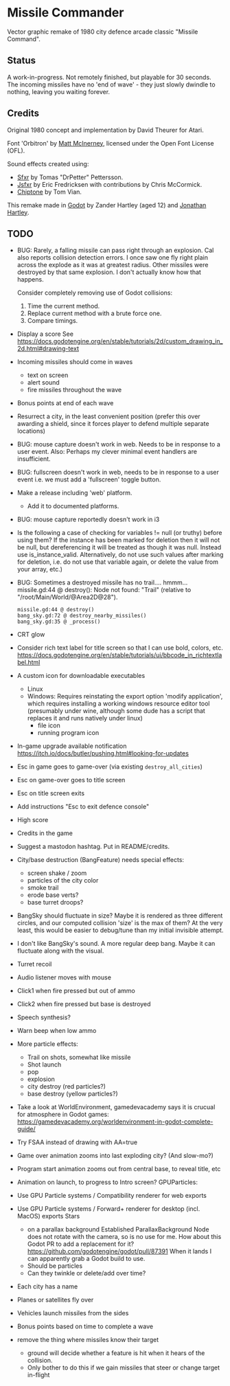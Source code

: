 # Missile Commander

Vector graphic remake of 1980 city defence arcade classic "Missile Command".

## Status

A work-in-progress. Not remotely finished, but playable for 30 seconds.
The incoming missiles have no 'end of wave' - they just slowly dwindle
to nothing, leaving you waiting forever.

## Credits

Original 1980 concept and implementation by David Theurer for Atari.

Font 'Orbitron' by [Matt McInerney](http://pixelspread.com/), licensed under
the Open Font License (OFL).

Sound effects created using:
* [Sfxr](http://drpetter.se/project_sfxr.html) by Tomas "DrPetter" Pettersson.
* [Jsfxr](https://sfxr.me/) by Eric Fredricksen with contributions by Chris
  McCormick.
* [Chiptone](https://sfbgames.itch.io/chiptone) by Tom Vian.

This remake made in [Godot](https://godotengine.org/) by Zander Hartley (aged
12) and [Jonathan Hartley](https://tartley.com/pages/about).

## TODO

* BUG: Rarely, a falling missile can pass right through an explosion. Cal also
  reports collision detection errors. I once saw one fly right plain across the
  explode as it was at greatest radius. Other missiles were destroyed by that
  same explosion. I don't actually know how that happens.

  Consider completely removing use of Godot collisions:

  1. Time the current method.
  2. Replace current method with a brute force one.
  3. Compare timings.

* Display a score
  See https://docs.godotengine.org/en/stable/tutorials/2d/custom_drawing_in_2d.html#drawing-text

* Incoming missiles should come in waves
  * text on screen
  * alert sound
  * fire missiles throughout the wave

* Bonus points at end of each wave
* Resurrect a city, in the least convenient position
  (prefer this over awarding a shield, since it forces player to defend
  multiple separate locations)

* BUG: mouse capture doesn't work in web. Needs to be in response to a user
  event. Also: Perhaps my clever minimal event handlers are insufficient.
* BUG: fullscreen doesn't work in web, needs to be in response to a user event
       i.e. we must add a 'fullscreen' toggle button.
* Make a release including 'web' platform.
  * Add it to documented platforms.
* BUG: mouse capture reportedly doesn't work in i3
* Is the following a case of checking for variables != null (or truthy) before
  using them? If the instance has been marked for deletion then it will not
  be null, but dereferencing it will be treated as though it was null.
  Instead use is_instance_valid. Alternatively, do not use such values after
  marking for deletion, i.e. do not use that variable again, or delete the
  value from your array, etc.)
* BUG: Sometimes a destroyed missile has no trail.... hmmm...
  missile.gd:44 @ destroy(): Node not found: "Trail" (relative to "/root/Main/World/@Area2D@28").
    ```
    missile.gd:44 @ destroy()
    bang_sky.gd:72 @ destroy_nearby_missiles()
    bang_sky.gd:35 @ _process()
    ```

* CRT glow

* Consider rich text label for title screen so that I can use bold, colors, etc.
  https://docs.godotengine.org/en/stable/tutorials/ui/bbcode_in_richtextlabel.html

* A custom icon for downloadable executables
  * Linux
  * Windows: Requires reinstating the export option 'modify application', which requires installing
    a working windows resource editor tool (presumably under wine, although some dude has a script
    that replaces it and runs natively under linux)
    * file icon
    * running program icon

* In-game upgrade available notification
  https://itch.io/docs/butler/pushing.html#looking-for-updates

* Esc in game goes to game-over (via existing `destroy_all_cities`)
* Esc on game-over goes to title screen
* Esc on title screen exits
* Add instructions "Esc to exit defence console"

* High score

* Credits in the game
* Suggest a mastodon hashtag. Put in README/credits.

* City/base destruction (BangFeature) needs special effects:
  * screen shake / zoom
  * particles of the city color
  * smoke trail
  * erode base verts?
  * base turret droops?

* BangSky should fluctuate in size? Maybe it is rendered as three different
  circles, and our computed collision 'size' is the max of them? At the very
  least, this would be easier to debug/tune than my initial invisible
  attempt.
* I don't like BangSky's sound. A more regular deep bang.
  Maybe it can fluctuate along with the visual.
* Turret recoil
* Audio listener moves with mouse
* Click1 when fire pressed but out of ammo
* Click2 when fire pressed but base is destroyed
* Speech synthesis?
* Warn beep when low ammo
* More particle effects:
  * Trail on shots, somewhat like missile
  * Shot launch
  * pop
  * explosion
  * city destroy (red particles?)
  * base destroy (yellow particles?)
* Take a look at WorldEnvironment, gamedevacademy says it is crucual for
  atmosphere in Godot games:
  https://gamedevacademy.org/worldenvironment-in-godot-complete-guide/
* Try FSAA instead of drawing with AA=true
* Game over animation zooms into last exploding city? (And slow-mo?)
* Program start animation zooms out from central base, to reveal title, etc
* Animation on launch, to progress to Intro screen?
GPUParticles:
* Use GPU Particle systems / Compatibility renderer for web exports
* Use GPU Particle systems / Forward+ renderer for desktop (incl. MacOS)
  exports
Stars
  * on a parallax background Established ParallaxBackground Node does not
    rotate with the camera, so is no use for me. How about this Godot PR to add a
    replacement for it? https://github.com/godotengine/godot/pull/87391 When it
    lands I can apparently grab a Godot build to use.
  * Should be particles
  * Can they twinkle or delete/add over time?
* Each city has a name
* Planes or satellites fly over
* Vehicles launch missiles from the sides
* Bonus points based on time to complete a wave
* remove the thing where missiles know their target
  * ground will decide whether a feature is hit when it hears of the collision.
  * Only bother to do this if we gain missiles that steer or change target
    in-flight

